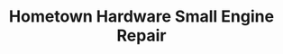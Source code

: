 ---
title: "Hometown Hardware Small Engine Repair"
url: /evart/hometown-hardware-small-engine-repair/
shop: hardware
---